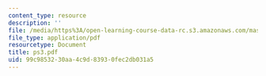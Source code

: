 ```yaml
---
content_type: resource
description: ''
file: /media/https%3A/open-learning-course-data-rc.s3.amazonaws.com/mas-962-digital-typography-fall-1997/99c9853230aa4c9d83930fec2db031a5_ps3.pdf
file_type: application/pdf
resourcetype: Document
title: ps3.pdf
uid: 99c98532-30aa-4c9d-8393-0fec2db031a5
---
```

